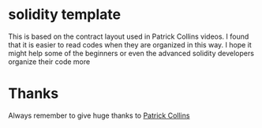 # solidity template

This is based on the contract layout used in Patrick Collins videos.
I found that it is easier to read codes when they are organized in this way.
I hope it might help some of the beginners or even the advanced solidity developers organize their code more


# Thanks

Always remember to give huge thanks to [Patrick Collins](https://github.com/PatrickAlphaC)
